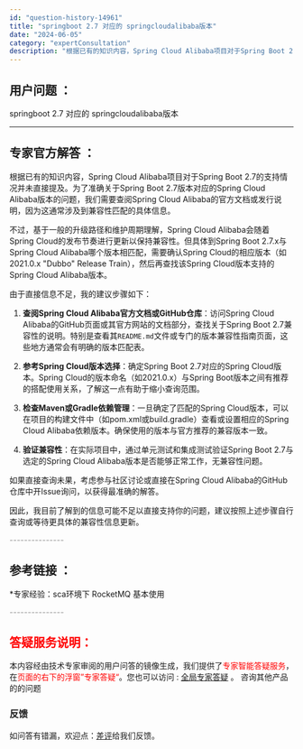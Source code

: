 ```yaml
---
id: "question-history-14961"
title: "springboot 2.7 对应的 springcloudalibaba版本"
date: "2024-06-05"
category: "expertConsultation"
description: "根据已有的知识内容，Spring Cloud Alibaba项目对于Spring Boot 2.7的支持情况并未直接提及。为了准确关于Spring Boot 2.7版本对应的Spring Cloud Alibaba版本的问题，我们需要查阅Spring Cloud Alibaba的官方文档或发行说明，"
---
```


## 用户问题 ： 
 springboot 2.7 对应的 springcloudalibaba版本  

---------------
## 专家官方解答 ：

根据已有的知识内容，Spring Cloud Alibaba项目对于Spring Boot 2.7的支持情况并未直接提及。为了准确关于Spring Boot 2.7版本对应的Spring Cloud Alibaba版本的问题，我们需要查阅Spring Cloud Alibaba的官方文档或发行说明，因为这通常涉及到兼容性匹配的具体信息。

不过，基于一般的升级路径和维护周期理解，Spring Cloud Alibaba会随着Spring Cloud的发布节奏进行更新以保持兼容性。但具体到Spring Boot 2.7.x与Spring Cloud Alibaba哪个版本相匹配，需要确认Spring Cloud的相应版本（如2021.0.x "Dubbo" Release Train），然后再查找该Spring Cloud版本支持的Spring Cloud Alibaba版本。

由于直接信息不足，我的建议步骤如下：

1. **查阅Spring Cloud Alibaba官方文档或GitHub仓库**：访问Spring Cloud Alibaba的GitHub页面或其官方网站的文档部分，查找关于Spring Boot 2.7兼容性的说明。特别是查看其`README.md`文件或专门的版本兼容性指南页面，这些地方通常会有明确的版本匹配表。

2. **参考Spring Cloud版本选择**：确定Spring Boot 2.7对应的Spring Cloud版本。Spring Cloud的版本命名（如2021.0.x）与Spring Boot版本之间有推荐的搭配使用关系，了解这一点有助于缩小查询范围。

3. **检查Maven或Gradle依赖管理**：一旦确定了匹配的Spring Cloud版本，可以在项目的构建文件中（如pom.xml或build.gradle）查看或设置相应的Spring Cloud Alibaba依赖版本。确保使用的版本与官方推荐的兼容版本一致。

4. **验证兼容性**：在实际项目中，通过单元测试和集成测试验证Spring Boot 2.7与选定的Spring Cloud Alibaba版本是否能够正常工作，无兼容性问题。

如果直接查询未果，考虑参与社区讨论或直接在Spring Cloud Alibaba的GitHub仓库中开Issue询问，以获得最准确的解答。

因此，我目前了解到的信息可能不足以直接支持你的问题，建议按照上述步骤自行查询或等待更具体的兼容性信息更新。


<font color="#949494">---------------</font> 


## 参考链接 ：

*专家经验：sca环境下 RocketMQ 基本使用 


 <font color="#949494">---------------</font> 
 


## <font color="#FF0000">答疑服务说明：</font> 

本内容经由技术专家审阅的用户问答的镜像生成，我们提供了<font color="#FF0000">专家智能答疑服务</font>，在<font color="#FF0000">页面的右下的浮窗”专家答疑“</font>。您也可以访问 : [全局专家答疑](https://answer.opensource.alibaba.com/docs/intro) 。 咨询其他产品的的问题

### 反馈
如问答有错漏，欢迎点：[差评](https://ai.nacos.io/user/feedbackByEnhancerGradePOJOID?enhancerGradePOJOId=14969)给我们反馈。
